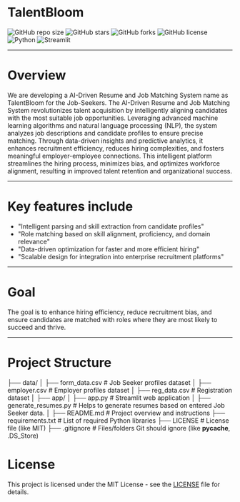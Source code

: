 # TalentBloom

![GitHub repo size](https://img.shields.io/github/repo-size/nivea31/TalentBloom)
![GitHub stars](https://img.shields.io/github/stars/nivea31/TalentBloom?style=social)
![GitHub forks](https://img.shields.io/github/forks/nivea31/TalentBloom?style=social)
![GitHub license](https://img.shields.io/github/license/nivea31/TalentBloom)
![Python](https://img.shields.io/badge/Python-3.8%2B-blue)
![Streamlit](https://img.shields.io/badge/Streamlit-App-red)

---

# Overview

We are developing a AI-Driven Resume and Job Matching System name as TalentBloom for the Job-Seekers. The AI-Driven Resume and Job Matching System revolutionizes talent acquisition by intelligently aligning candidates with the most suitable job opportunities. Leveraging advanced machine learning algorithms and natural language processing (NLP), the system analyzes job descriptions and candidate profiles to ensure precise matching. Through data-driven insights and predictive analytics, it enhances recruitment efficiency, reduces hiring complexities, and fosters meaningful employer-employee connections. This intelligent platform streamlines the hiring process, minimizes bias, and optimizes workforce alignment, resulting in improved talent retention and organizational success.

---

# Key features include

- "Intelligent parsing and skill extraction from candidate profiles"
- "Role matching based on skill alignment, proficiency, and domain relevance"
- "Data-driven optimization for faster and more efficient hiring"
- "Scalable design for integration into enterprise recruitment platforms"

---

# Goal

The goal is to enhance hiring efficiency, reduce recruitment bias, and ensure candidates are matched with roles where they are most likely to succeed and thrive.

---

# Project Structure

├── data/
│   ├── form_data.csv          # Job Seeker profiles dataset
│   ├── employer.csv           # Employer profiles dataset
│   ├── reg_data.csv           # Registration dataset
│
├── app/
│   ├── app.py                   # Streamlit web application
│   ├── generate_resumes.py      # Helps to generate resumes based on entered Job Seeker data.
│
├── README.md                    # Project overview and instructions
├── requirements.txt             # List of required Python libraries
├── LICENSE                      # License file (like MIT)
├── .gitignore                   # Files/folders Git should ignore (like __pycache__, .DS_Store)

# License
This project is licensed under the MIT License - see the [LICENSE](LICENSE) file for details.
